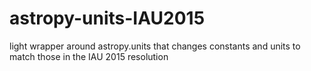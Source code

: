 # astropy-units-IAU2015
light wrapper around astropy.units that changes constants and units to match those in the IAU 2015 resolution
